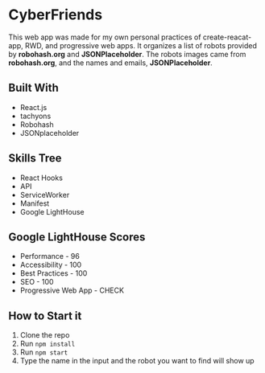# CyberFriends
This web app was made for my own personal practices of create-reacat-app, RWD, and progressive web apps.
It organizes a list of robots provided by **robohash.org** and **JSONPlaceholder**.
The robots images came from **robohash.org**, and the names and emails, **JSONPlaceholder**.
## Built With
* React.js
* tachyons
* Robohash
* JSONplaceholder
## Skills Tree
* React Hooks
* API
* ServiceWorker
* Manifest
* Google LightHouse
## Google LightHouse Scores
* Performance - 96
* Accessibility - 100
* Best Practices - 100
* SEO - 100
* Progressive Web App - CHECK
## How to Start it
1. Clone the repo
1. Run `npm install`
1. Run `npm start`
1. Type the name in the input and the robot you want to find will show up
